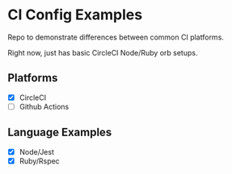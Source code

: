 # CI Config Examples

Repo to demonstrate differences between common CI platforms.

Right now, just has basic CircleCI Node/Ruby orb setups.

## Platforms

- [x] CircleCI
- [ ] Github Actions

## Language Examples

- [x] Node/Jest
- [x] Ruby/Rspec
